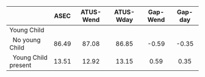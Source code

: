 
|                      |         ASEC |    ATUS-Wend |    ATUS-Wday |     Gap-Wend |      Gap-day |
| -------------------- | :----------: | :----------: | :----------: | :----------: | :----------: |
| Young Child          |              |              |              |              |              |
| &nbsp;&nbsp;No young Child |        86.49 |        87.08 |        86.85 |        -0.59 |        -0.35 |
| &nbsp;&nbsp;Young Child present |        13.51 |        12.92 |        13.15 |         0.59 |         0.35 |

